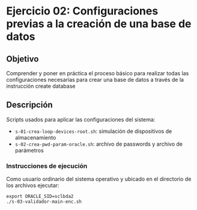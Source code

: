 # Ejercicio 02: Configuraciones previas a la creación de una base de datos

## Objetivo
Comprender y poner en práctica el proceso básico para realizar todas las configuraciones necesarias para crear una base de datos a través de la instrucción create database

## Descripción
Scripts usados para aplicar las configuraciones del sistema:
* `s-01-crea-loop-devices-root.sh`: simulación de dispositivos de almacenamiento
* `s-02-crea-pwd-param-oracle.sh`: archivo de passwords y archivo de parámetros

### Instrucciones de ejecución
Como usuario ordinario del sistema operativo y ubicado en el directorio de los archivos ejecutar:
```
export ORACLE_SID=sclbda2
./s-03-validador-main-enc.sh
```
